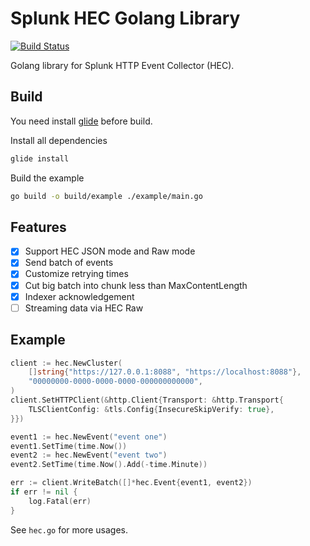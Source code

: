 Splunk HEC Golang Library
=========================

[![Build Status](https://travis-ci.org/fuyufjh/splunk-hec-go.svg?branch=master)](https://travis-ci.org/fuyufjh/splunk-hec-go)

Golang library for Splunk HTTP Event Collector (HEC).

## Build

You need install [glide](https://github.com/Masterminds/glide) before build.

Install all dependencies

```bash
glide install
```

Build the example

```bash
go build -o build/example ./example/main.go
```

## Features

- [x] Support HEC JSON mode and Raw mode
- [x] Send batch of events
- [x] Customize retrying times
- [x] Cut big batch into chunk less than MaxContentLength
- [x] Indexer acknowledgement
- [ ] Streaming data via HEC Raw

## Example

```go
client := hec.NewCluster(
	[]string{"https://127.0.0.1:8088", "https://localhost:8088"},
	"00000000-0000-0000-0000-000000000000",
)
client.SetHTTPClient(&http.Client{Transport: &http.Transport{
	TLSClientConfig: &tls.Config{InsecureSkipVerify: true},
}})

event1 := hec.NewEvent("event one")
event1.SetTime(time.Now())
event2 := hec.NewEvent("event two")
event2.SetTime(time.Now().Add(-time.Minute))

err := client.WriteBatch([]*hec.Event{event1, event2})
if err != nil {
	log.Fatal(err)
}
```

See `hec.go` for more usages.
